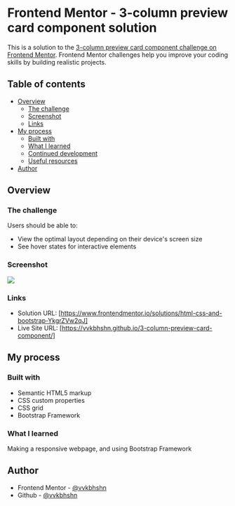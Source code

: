 # Frontend Mentor - 3-column preview card component solution

This is a solution to the [3-column preview card component challenge on Frontend Mentor](https://www.frontendmentor.io/challenges/3column-preview-card-component-pH92eAR2-). Frontend Mentor challenges help you improve your coding skills by building realistic projects. 

## Table of contents

- [Overview](#overview)
  - [The challenge](#the-challenge)
  - [Screenshot](#screenshot)
  - [Links](#links)
- [My process](#my-process)
  - [Built with](#built-with)
  - [What I learned](#what-i-learned)
  - [Continued development](#continued-development)
  - [Useful resources](#useful-resources)
- [Author](#author)


## Overview

### The challenge

Users should be able to:

- View the optimal layout depending on their device's screen size
- See hover states for interactive elements

### Screenshot

![](..3-column-preview-card-component/images/final-screenshot.jpg)

### Links

- Solution URL: [https://www.frontendmentor.io/solutions/html-css-and-bootstrap-YkgrZVw2qJ]
- Live Site URL: [https://vvkbhshn.github.io/3-column-preview-card-component/]

## My process

### Built with

- Semantic HTML5 markup
- CSS custom properties
- CSS grid
- Bootstrap Framework


### What I learned

Making a responsive webpage, and using Bootstrap Framework

## Author

- Frontend Mentor - [@vvkbhshn](https://www.frontendmentor.io/profile/vvkbhshn)
- Github - [@vvkbhshn](https://www.github.com/vvkbhshn)

